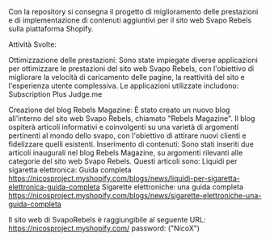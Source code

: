 Con la repository si consegna il progetto di miglioramento delle prestazioni e di implementazione di contenuti aggiuntivi per il sito web Svapo Rebels
sulla piattaforma Shopify.

Attività Svolte:

Ottimizzazione delle prestazioni: Sono state impiegate diverse applicazioni per ottimizzare le prestazioni del sito web Svapo Rebels, con l'obiettivo di migliorare la velocità di caricamento delle pagine, la reattività del sito e l'esperienza utente complessiva. Le applicazioni utilizzate includono:
Subscription Plus
Judge.me

Creazione del blog Rebels Magazine:
È stato creato un nuovo blog all'interno del sito web Svapo Rebels, chiamato "Rebels Magazine". 
Il blog ospiterà articoli informativi e coinvolgenti su una varietà di argomenti pertinenti al mondo dello svapo, con l'obiettivo di attirare nuovi clienti e fidelizzare
quelli esistenti.
Inserimento di contenuti: Sono stati inseriti due articoli inaugurali nel blog Rebels Magazine, su argomenti rilevanti alle categorie del sito web Svapo Rebels.
Questi articoli sono:
Liquidi per sigaretta elettronica: Guida completa https://nicosproject.myshopify.com/blogs/news/liquidi-per-sigaretta-elettronica-guida-completa
Sigarette elettroniche: una guida completa https://nicosproject.myshopify.com/blogs/news/sigarette-elettroniche-una-guida-completa

Il sito web di SvapoRebels è raggiungibile al seguente URL: https://nicosproject.myshopify.com/ password: ("NicoX")
